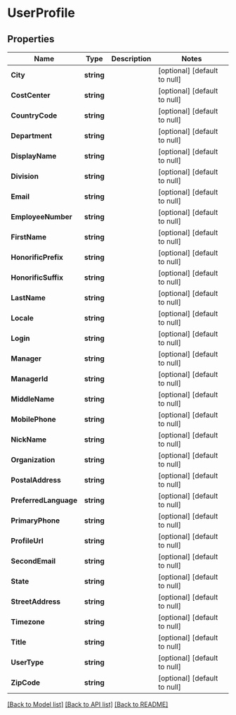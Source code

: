 # UserProfile

## Properties
Name | Type | Description | Notes
------------ | ------------- | ------------- | -------------
**City** | **string** |  | [optional] [default to null]
**CostCenter** | **string** |  | [optional] [default to null]
**CountryCode** | **string** |  | [optional] [default to null]
**Department** | **string** |  | [optional] [default to null]
**DisplayName** | **string** |  | [optional] [default to null]
**Division** | **string** |  | [optional] [default to null]
**Email** | **string** |  | [optional] [default to null]
**EmployeeNumber** | **string** |  | [optional] [default to null]
**FirstName** | **string** |  | [optional] [default to null]
**HonorificPrefix** | **string** |  | [optional] [default to null]
**HonorificSuffix** | **string** |  | [optional] [default to null]
**LastName** | **string** |  | [optional] [default to null]
**Locale** | **string** |  | [optional] [default to null]
**Login** | **string** |  | [optional] [default to null]
**Manager** | **string** |  | [optional] [default to null]
**ManagerId** | **string** |  | [optional] [default to null]
**MiddleName** | **string** |  | [optional] [default to null]
**MobilePhone** | **string** |  | [optional] [default to null]
**NickName** | **string** |  | [optional] [default to null]
**Organization** | **string** |  | [optional] [default to null]
**PostalAddress** | **string** |  | [optional] [default to null]
**PreferredLanguage** | **string** |  | [optional] [default to null]
**PrimaryPhone** | **string** |  | [optional] [default to null]
**ProfileUrl** | **string** |  | [optional] [default to null]
**SecondEmail** | **string** |  | [optional] [default to null]
**State** | **string** |  | [optional] [default to null]
**StreetAddress** | **string** |  | [optional] [default to null]
**Timezone** | **string** |  | [optional] [default to null]
**Title** | **string** |  | [optional] [default to null]
**UserType** | **string** |  | [optional] [default to null]
**ZipCode** | **string** |  | [optional] [default to null]

[[Back to Model list]](../README.md#documentation-for-models) [[Back to API list]](../README.md#documentation-for-api-endpoints) [[Back to README]](../README.md)

